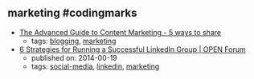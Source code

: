 marketing #codingmarks 
---
* [The Advanced Guide to Content Marketing - 5 ways to share](https://www.quicksprout.com/the-advanced-guide-to-content-marketing-chapter-9/)
    * tags: [blogging](../tags/blogging.md), [marketing](../tags/marketing.md)
* [6 Strategies for Running a Successful LinkedIn Group | OPEN Forum](https://www.americanexpress.com/us/small-business/openforum/articles/6-strategies-for-running-a-successful-linkedin-group/)
    * published on: 2014-00-19
    * tags: [social-media](../tags/social-media.md), [linkedin](../tags/linkedin.md), [marketing](../tags/marketing.md)
